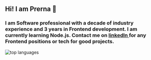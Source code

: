## Hi! I am Prerna 👋
### I am Software professional with a decade of industry experience and 3 years in Frontend development. I am currently learning Node.js. Contact me on <a href="https://www.linkedin.com/in/prerna-lele/"> linkedIn </a> for any Frontend positions or tech for good projects. 
<img alt="top languages" src="https://github-readme-stats.vercel.app/api/top-langs/?username=prernalele&layout=compact"/>
<!--
**prernalele/prernalele** is a ✨ _special_ ✨ repository because its `README.md` (this file) appears on your GitHub profile.

Here are some ideas to get you started:

- 🔭 I’m currently working on ...
- 🌱 I’m currently learning ...
- 👯 I’m looking to collaborate on ...
- 🤔 I’m looking for help with ...
- 💬 Ask me about ...
- 📫 How to reach me: ...
- 😄 Pronouns: ...
- ⚡ Fun fact: ...
-->
